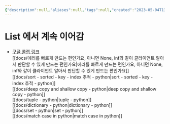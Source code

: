 ```yaml
---
{"description":null,"aliases":null,"tags":null,"created":"2023-05-04T13:02:46","updated":"2023-07-15T21:30:22","title":"20230504 estsoft - python - sort, deep copy and shallow copy, tuple, dictionary, set, match case","dg-publish":true,"permalink":"/docs/20230504 estsoft - python - sort, deep copy and shallow copy, tuple, dictionary, set, match case/","dgPassFrontmatter":true}
---
```



# List 에서 계속 이어감

- [구글 콜랩 링크](https://colab.research.google.com/drive/1gxoD01mjta80MkTOlrei1BHSUI0_k9-R#scrollTo=EBZ658VsIIbJ&line=5&uniqifier=1)  
[[docs/에러를 빠르게 만드는 편인가요, 아니면 None, inf와 같이 클라이언트 알아서 판단할 수 있게 만드는 편인가요\|에러를 빠르게 만드는 편인가요, 아니면 None, inf와 같이 클라이언트 알아서 판단할 수 있게 만드는 편인가요]]  
[[docs/sort - sorted - key - index 추적 - python\|sort - sorted - key - index 추적 - python]]  
[[docs/deep copy and shallow copy - python\|deep copy and shallow copy - python]]  
[[docs/tuple - python\|tuple - python]]  
[[docs/dictionary - python\|dictionary - python]]  
[[docs/set - python\|set - python]]  
[[docs/match case in python\|match case in python]]
